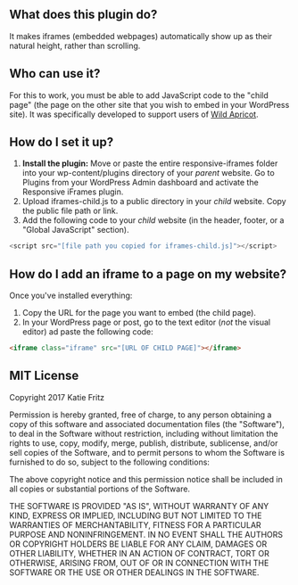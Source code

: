 ## What does this plugin do?
It makes iframes (embedded webpages) automatically show up as their natural height, rather than scrolling.

## Who can use it?
For this to work, you must be able to add JavaScript code to the "child page" (the page on the other site that you wish to embed in your WordPress site). It was specifically developed to support users of [Wild Apricot](https://wildapricot.com).

## How do I set it up?
1. **Install the plugin:** Move or paste the entire responsive-iframes folder into your wp-content/plugins directory of your _parent_ website. Go to Plugins from your WordPress Admin dashboard and activate the Responsive iFrames plugin.
2. Upload iframes-child.js to a public directory in your _child_ website. Copy the public file path or link.
3. Add the following code to your _child_ website (in the header, footer, or a "Global JavaScript" section).
```js
<script src="[file path you copied for iframes-child.js]"></script>
```

## How do I add an iframe to a page on my website?
Once you've installed everything:
1. Copy the URL for the page you want to embed (the child page).
2. In your WordPress page or post, go to the text editor (_not_ the visual editor) ad paste the following code:
```html
<iframe class="iframe" src="[URL OF CHILD PAGE]"></iframe>
```

## MIT License
Copyright 2017 Katie Fritz

Permission is hereby granted, free of charge, to any person obtaining a copy of this software and associated documentation files (the "Software"), to deal in the Software without restriction, including without limitation the rights to use, copy, modify, merge, publish, distribute, sublicense, and/or sell copies of the Software, and to permit persons to whom the Software is furnished to do so, subject to the following conditions:

The above copyright notice and this permission notice shall be included in all copies or substantial portions of the Software.

THE SOFTWARE IS PROVIDED "AS IS", WITHOUT WARRANTY OF ANY KIND, EXPRESS OR IMPLIED, INCLUDING BUT NOT LIMITED TO THE WARRANTIES OF MERCHANTABILITY, FITNESS FOR A PARTICULAR PURPOSE AND NONINFRINGEMENT. IN NO EVENT SHALL THE AUTHORS OR COPYRIGHT HOLDERS BE LIABLE FOR ANY CLAIM, DAMAGES OR OTHER LIABILITY, WHETHER IN AN ACTION OF CONTRACT, TORT OR OTHERWISE, ARISING FROM, OUT OF OR IN CONNECTION WITH THE SOFTWARE OR THE USE OR OTHER DEALINGS IN THE SOFTWARE.
